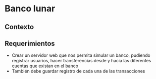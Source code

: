 # Banco lunar
## Contexto

## Requerimientos
- Crear un servidor web que nos permita simular un banco, pudiendo registrar usuarios, hacer transferencias desde y hacia las diferentes cuentas que existan en el banco
- También debe guardar registro de cada una de las transacciones
